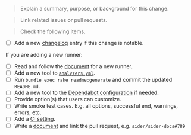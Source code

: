 > Explain a summary, purpose, or background for this change.

<!-- E.g This change aims to fix... -->

> Link related issues or pull requests.

<!-- E.g. Fix #123, Related to #456, or None etc. -->

> Check the following items.

<!-- Please remove this section or items if needless. -->

- [ ] Add a new [changelog](https://github.com/sider/runners/blob/master/CHANGELOG.md) entry if this change is notable.

If you are adding a new runner:

- [ ] Read and follow the [document](https://github.com/sider/runners/blob/master/docs/how-to-write-a-new-runner.md) for a new runner.
- [ ] Add a new tool to [`analyzers.yml`](https://github.com/sider/runners/blob/master/analyzers.yml).
- [ ] Run `bundle exec rake readme:generate` and commit the updated `README.md`.
- [ ] Add a new tool to the [Dependabot configuration](https://github.com/sider/runners/blob/master/.github/dependabot.yml) if needed.
- [ ] Provide option(s) that users can customize.
- [ ] Write smoke test cases. E.g. all options, successful end, warnings, errors, etc.
- [ ] Add a [CI setting](https://github.com/sider/runners/blob/master/.github/workflows/build.yml).
- [ ] Write a [document](https://github.com/sider/sider-docs) and link the pull request, e.g. `sider/sider-docs#789`
